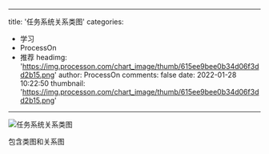 
---
title: '任务系统关系类图'
categories: 
 - 学习
 - ProcessOn
 - 推荐
headimg: 'https://img.processon.com/chart_image/thumb/615ee9bee0b34d06f3dd2b15.png'
author: ProcessOn
comments: false
date: 2022-01-28 10:22:50
thumbnail: 'https://img.processon.com/chart_image/thumb/615ee9bee0b34d06f3dd2b15.png'
---

<div>   
<img class="thumb" alt="任务系统关系类图" src="https://img.processon.com/chart_image/thumb/615ee9bee0b34d06f3dd2b15.png" referrerpolicy="no-referrer">
<p>包含类图和关系图</p>  
</div>
            